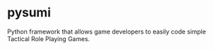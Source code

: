 # pysumi
Python framework that allows game developers to easily code simple Tactical Role Playing Games.
